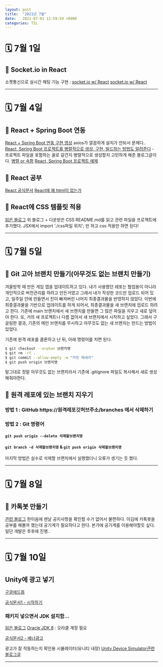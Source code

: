 ```yaml
---
layout: post
title:  "2021년 7월"
date:   2021-07-01 12:59:59 +0900
categories: TIL
---
```


# 🗓 7월 1일
## 🧩 Socket.io in React
소켓통신으로 실시간 채팅 기능 구현 : [socket.io w/ React](https://soonysoon.tistory.com/65)
[socket.io w/ React](https://www.youtube.com/watch?v=uyVz6LA3Eho)

---

# 🗓 7월 4일
## 🧩 React + Spring Boot 연동
[React + Spring Boot 연동 구현 영상](https://www.youtube.com/watch?v=XkVpb_8IPUM&list=LL&index=2&t=2537s)
axios가 깔끔하게 설치가 안되서 문제다..
[React, Spring Boot 프로젝트를 병렬적으로 생성, 구현, 빌드하는 방법도 알려준다](https://joshua-dev-story.blogspot.com/2020/01/react-spring.html)
    - 프로젝트 파일을 포함하는 꼴로 갈건지 병렬적으로 생성할지 고민하게 해준 블로그글이다. 
    [병렬 or 속함](https://sundries-in-myidea.tistory.com/112)
[React, Spring Boot 프로젝트 예제](https://m.blog.naver.com/rudnfskf2/222148407272)

## 🧩 React 공부
[React 공식문서](https://ko.reactjs.org/)
[React에 왜 html이 없는가](https://ljh86029926.gitbook.io/coding-apple-react/1/where-is-html)

## 🧩 React에 CSS 템플릿 적용
[읽은 블로그](https://jane-aeiou.tistory.com/entry/React%EB%A1%9C-%ED%8F%AC%ED%8A%B8%ED%8F%B4%EB%A6%AC%EC%98%A4-%ED%8E%98%EC%9D%B4%EC%A7%80-%EB%A7%8C%EB%93%A4%EA%B8%B04-%ED%85%9C%ED%94%8C%EB%A6%BF-%EA%B0%80%EC%A0%B8%EC%98%A4%EA%B8%B0)
위 블로그 + 다운받은 CSS README.md를 읽고 관련 파일을 프로젝트에 추가했다.
JSX에서 import './css파일 위치'; 만 하고 css 적용만 하면 된다!

---

# 🗓 7월 5일
## 🧩 Git 고아 브랜치 만들기(아무것도 없는 브랜치 만들기)
겨울방학 때 만든 게임 앱을 업데이트하고 있다.
내가 사용했던 레포는 협업용이 아니라 개인적으로 버전관리를 하려고 만든거였고
그래서 내가 작성한 코드만 업로드 되어 있고, 일주일 안에 만들면서 진이 빠져버린 나머지 최종결과물을 반영하지 않았다.
이번에 최종결과물을 기반으로 업데이트를 하게 되어서, 최종결과물을 새 브랜치에 업로드 하려고 한다.
기존에 main 브랜치에서 새 브랜치를 만들면 그 많은 파일을 지우고 새로 덮어야 한다.
또, 거의 새 프로젝트나 다름 없어서 새 브랜치에서 시작하고 싶었다.
그래서 구글링한 결과, 기존의 메인 브랜치를 무시하고 아무것도 없는 새 브랜치는 만드는 방법이 있었다.

기존에 원격 레포를 클론하고 난 뒤, 아래 명령어를 치면 된다.
```bash
$ git checkout --orphan 브랜치명
$ git rm -rf .
$ git commit --allow-empty -m "커밋 메세지"
$ git push origin 브랜치명
```
말그대로 정말 아무것도 없는 브랜치라서 기존에 .gitignore 파일도 복사해서 새로 생성해줘야한다.

## 🧩 원격 레포에 있는 브랜치 지우기
### 방법 1 : GitHub https://원격레포깃허브주소/branches 에서 삭제하기
### 방법 2 : Git 명령어
#### ```git push origin --delete 삭제할브랜치명```
#### ```git branch -d 삭제할브랜치명``` & ```git push origin 삭제할브랜치명```
마지막 방법은 실수로 삭제할 브랜치에서 실행했더니 오류가 생기는 듯 했다.

---

# 🗓 7월 8일
## 🧩 카톡봇 만들기
[관련 블로그](https://dulki.tistory.com/category/%EA%B0%9C%EB%B0%9C/%EC%B9%B4%EC%B9%B4%EC%98%A4%ED%86%A1%20%EB%B4%87)
한이음에 맨날 공지사항을 확인할 수가 없어서 불편하다.
이김에 카톡봇을 공부를 해볼까 했는데 공기계가 필요하다고 한다.
본가에 공기계를 이용해야할듯 싶다.
일단 개발은 추후에 진행..

---

# 🗓 7월 10일
## Unity에 광고 넣기
[구글애드몹](https://developers.google.com/admob?hl=ko)

[공식문서1 - 시작하기](https://developers.google.com/admob/unity/quick-start?hl=ko)
### 패키지 넣으면서 JDK 설치함...
[읽은 블로그](https://macchiato.tistory.com/9)
[Oracle JDK 8](https://www.oracle.com/kr/java/technologies/javase/javase-jdk8-downloads.html) : 오라클 계정 필요

[공식문서2 - 배너광고](https://developers.google.com/admob/unity/banner?hl=ko)

광고가 잘 작동하는지 확인용 시뮬레이터(유니티 내장)
[Unity Device Simulator관련 블로그글](https://skuld2000.tistory.com/79)

---
